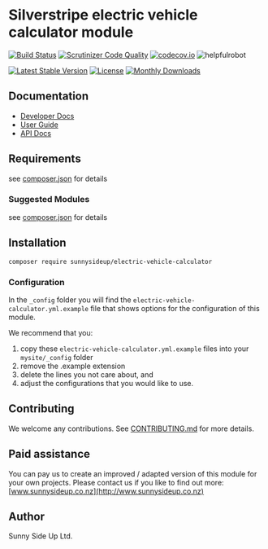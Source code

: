 # Silverstripe electric vehicle calculator module
[![Build Status](https://travis-ci.org/sunnysideup/silverstripe-electric-vehicle-calculator.svg?branch=master)](https://travis-ci.org/sunnysideup/silverstripe-electric-vehicle-calculator)
[![Scrutinizer Code Quality](https://scrutinizer-ci.com/g/sunnysideup/silverstripe-electric-vehicle-calculator/badges/quality-score.png?b=master)](https://scrutinizer-ci.com/g/sunnysideup/silverstripe-electric-vehicle-calculator/?branch=master)
[![codecov.io](https://codecov.io/github/sunnysideup/silverstripe-electric-vehicle-calculator/coverage.svg?branch=master)](https://codecov.io/github/sunnysideup/silverstripe-electric-vehicle-calculator?branch=master)
![helpfulrobot](https://helpfulrobot.io/sunnysideup/electric-vehicle-calculator/badge)

[![Latest Stable Version](https://poser.pugx.org/sunnysideup/electric-vehicle-calculator/version)](https://packagist.org/packages/sunnysideup/electric-vehicle-calculator)
[![License](https://poser.pugx.org/sunnysideup/electric-vehicle-calculator/license)](https://packagist.org/packages/sunnysideup/electric-vehicle-calculator)
[![Monthly Downloads](https://poser.pugx.org/sunnysideup/electric-vehicle-calculator/d/monthly)](https://packagist.org/packages/sunnysideup/electric-vehicle-calculator)


## Documentation



 * [Developer Docs](docs/en/INDEX.md)
 * [User Guide](docs/en/userguide.md)
 * [API Docs](http://docs.ssmods.com/sunnysideup/electric-vehicle-calculator/classes.xhtml)

## Requirements



see [composer.json](composer.json) for details

### Suggested Modules



see [composer.json](composer.json) for details


## Installation


```
composer require sunnysideup/electric-vehicle-calculator
```

### Configuration



In the `_config` folder you will find the `electric-vehicle-calculator.yml.example`
file that shows options for the configuration of this module.

We recommend that you:

  1. copy these `electric-vehicle-calculator.yml.example` files into your
`mysite/_config` folder
  2. remove the .example extension
  3. delete the lines you not care about, and
  4. adjust the configurations that you would like to use.


## Contributing



We welcome any contributions. See [CONTRIBUTING.md](CONTRIBUTING.md) for more details.

## Paid assistance



You can pay us to create an improved / adapted version of this module for your own projects.  Please contact us if you like to find out more: [www.sunnysideup.co.nz](http://www.sunnysideup.co.nz)

## Author



Sunny Side Up Ltd.
